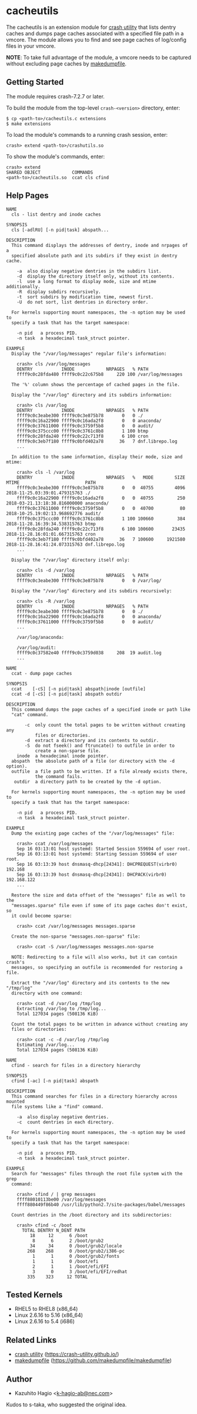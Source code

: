 cacheutils
==========

The cacheutils is an extension module for [crash utility][1] that lists dentry
caches and dumps page caches associated with a specified file path in a vmcore.
The module allows you to find and see page caches of log/config files in your
vmcore.

**NOTE**: To take full advantage of the module, a vmcore needs to be captured
without excluding page caches by [makedumpfile][2].

Getting Started
---------------

The module requires crash-7.2.7 or later.

To build the module from the top-level `crash-<version>` directory, enter:

    $ cp <path-to>/cacheutils.c extensions
    $ make extensions

To load the module's commands to a running crash session, enter:

    crash> extend <path-to>/crashutils.so

To show the module's commands, enter:

    crash> extend
    SHARED OBJECT            COMMANDS
    <path-to>/cacheutils.so  ccat cls cfind

Help Pages
----------

```
NAME
  cls - list dentry and inode caches

SYNOPSIS
  cls [-adlRU] [-n pid|task] abspath...

DESCRIPTION
  This command displays the addresses of dentry, inode and nrpages of a
  specified absolute path and its subdirs if they exist in dentry cache.

    -a  also display negative dentries in the subdirs list.
    -d  display the directory itself only, without its contents.
    -l  use a long format to display mode, size and mtime additionally.
    -R  display subdirs recursively.
    -t  sort subdirs by modification time, newest first.
    -U  do not sort, list dentries in directory order.

  For kernels supporting mount namespaces, the -n option may be used to
  specify a task that has the target namespace:

    -n pid   a process PID.
    -n task  a hexadecimal task_struct pointer.

EXAMPLE
  Display the "/var/log/messages" regular file's information:

    crash> cls /var/log/messages
    DENTRY           INODE            NRPAGES   % PATH
    ffff9c0c28fda480 ffff9c0c22c675b8     220 100 /var/log/messages

  The '%' column shows the percentage of cached pages in the file.

  Display the "/var/log" directory and its subdirs information:

    crash> cls /var/log
    DENTRY           INODE            NRPAGES   % PATH
    ffff9c0c3eabe300 ffff9c0c3e875b78       0   0 ./
    ffff9c0c16a22900 ffff9c0c16ada2f8       0   0 anaconda/
    ffff9c0c37611000 ffff9c0c3759f5b8       0   0 audit/
    ffff9c0c375ccc00 ffff9c0c3761c8b8       1 100 btmp
    ffff9c0c28fda240 ffff9c0c22c713f8       6 100 cron
    ffff9c0c3eb7f180 ffff9c0bfd402a78      36   7 dnf.librepo.log
    ...

  In addition to the same information, display their mode, size and mtime:

    crash> cls -l /var/log
    DENTRY           INODE            NRPAGES   %   MODE        SIZE MTIME                         PATH
    ffff9c0c3eabe300 ffff9c0c3e875b78       0   0  40755        4096 2018-11-25.03:39:01.479315763 ./
    ffff9c0c16a22900 ffff9c0c16ada2f8       0   0  40755         250 2018-03-21.13:18:38.816000000 anaconda/
    ffff9c0c37611000 ffff9c0c3759f5b8       0   0  40700          80 2018-10-25.19:02:13.968692776 audit/
    ffff9c0c375ccc00 ffff9c0c3761c8b8       1 100 100660         384 2018-11-28.16:39:34.538315763 btmp
    ffff9c0c28fda240 ffff9c0c22c713f8       6 100 100600       23435 2018-11-28.16:01:01.667315763 cron
    ffff9c0c3eb7f180 ffff9c0bfd402a78      36   7 100600     1921580 2018-11-28.16:41:24.073315763 dnf.librepo.log
    ...

  Display the "/var/log" directory itself only:

    crash> cls -d /var/log
    DENTRY           INODE            NRPAGES   % PATH
    ffff9c0c3eabe300 ffff9c0c3e875b78       0   0 /var/log/

  Display the "/var/log" directory and its subdirs recursively:

    crash> cls -R /var/log
    DENTRY           INODE            NRPAGES   % PATH
    ffff9c0c3eabe300 ffff9c0c3e875b78       0   0 ./
    ffff9c0c16a22900 ffff9c0c16ada2f8       0   0 anaconda/
    ffff9c0c37611000 ffff9c0c3759f5b8       0   0 audit/
    ...

    /var/log/anaconda:

    /var/log/audit:
    ffff9c0c37582e40 ffff9c0c3759d038     208  19 audit.log
    ...
```
```
NAME
  ccat - dump page caches

SYNOPSIS
  ccat    [-cS] [-n pid|task] abspath|inode [outfile]
  ccat -d [-cS] [-n pid|task] abspath outdir

DESCRIPTION
  This command dumps the page caches of a specified inode or path like
  "cat" command.

       -c  only count the total pages to be written without creating any
           files or directories.
       -d  extract a directory and its contents to outdir.
       -S  do not fseek() and ftruncate() to outfile in order to
           create a non-sparse file.
    inode  a hexadecimal inode pointer.
  abspath  the absolute path of a file (or directory with the -d option).
  outfile  a file path to be written. If a file already exists there,
           the command fails.
   outdir  a directory path to be created by the -d option.

  For kernels supporting mount namespaces, the -n option may be used to
  specify a task that has the target namespace:

    -n pid   a process PID.
    -n task  a hexadecimal task_struct pointer.

EXAMPLE
  Dump the existing page caches of the "/var/log/messages" file:

    crash> ccat /var/log/messages
    Sep 16 03:13:01 host systemd: Started Session 559694 of user root.
    Sep 16 03:13:01 host systemd: Starting Session 559694 of user root.
    Sep 16 03:13:39 host dnsmasq-dhcp[24341]: DHCPREQUEST(virbr0) 192.168
    Sep 16 03:13:39 host dnsmasq-dhcp[24341]: DHCPACK(virbr0) 192.168.122
    ...

  Restore the size and data offset of the "messages" file as well to the
  "messages.sparse" file even if some of its page caches don't exist, so
  it could become sparse:

    crash> ccat /var/log/messages messages.sparse

  Create the non-sparse "messages.non-sparse" file:

    crash> ccat -S /var/log/messages messages.non-sparse

  NOTE: Redirecting to a file will also works, but it can contain crash's
  messages, so specifying an outfile is recommended for restoring a file.

  Extract the "/var/log" directory and its contents to the new "/tmp/log"
  directory with one command:

    crash> ccat -d /var/log /tmp/log
    Extracting /var/log to /tmp/log...
    Total 127034 pages (508136 KiB)

  Count the total pages to be written in advance without creating any
  files or directories:

    crash> ccat -c -d /var/log /tmp/log
    Estimating /var/log...
    Total 127034 pages (508136 KiB)
```
```
NAME
  cfind - search for files in a directory hierarchy

SYNOPSIS
  cfind [-ac] [-n pid|task] abspath

DESCRIPTION
  This command searches for files in a directory hierarchy across mounted
  file systems like a "find" command.

    -a  also display negative dentries.
    -c  count dentries in each directory.

  For kernels supporting mount namespaces, the -n option may be used to
  specify a task that has the target namespace:

    -n pid   a process PID.
    -n task  a hexadecimal task_struct pointer.

EXAMPLE
  Search for "messages" files through the root file system with the grep
  command:

    crash> cfind / | grep messages
    ffff88010113be00 /var/log/messages
    ffff880449f86b40 /usr/lib/python2.7/site-packages/babel/messages

  Count dentries in the /boot directory and its subdirectories:

    crash> cfind -c /boot
      TOTAL DENTRY N_DENT PATH
         18     12      6 /boot
          8      6      2 /boot/grub2
         34     34      0 /boot/grub2/locale
        268    268      0 /boot/grub2/i386-pc
          1      1      0 /boot/grub2/fonts
          1      1      0 /boot/efi
          2      1      1 /boot/efi/EFI
          3      0      3 /boot/efi/EFI/redhat
        335    323     12 TOTAL
```

Tested Kernels
--------------

- RHEL5 to RHEL8 (x86_64)
- Linux 2.6.16 to 5.16 (x86_64)
- Linux 2.6.16 to 5.4 (i686)

Related Links
-------------

- [crash utility][1] (https://crash-utility.github.io/)
- [makedumpfile][2] (https://github.com/makedumpfile/makedumpfile)

[1]: https://crash-utility.github.io/
[2]: https://github.com/makedumpfile/makedumpfile

Author
------

- Kazuhito Hagio &lt;k-hagio-ab@nec.com&gt;

Kudos to s-taka, who suggested the original idea.
